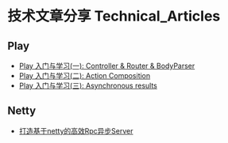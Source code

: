 # 技术文章分享 Technical_Articles

## Play

- [Play 入门与学习(一): Controller & Router & BodyParser](play/play_01.md)
- [Play 入门与学习(二): Action Composition](play/play_02.md)
- [Play 入门与学习(三): Asynchronous results](play/play_03.md)

## Netty

- [打造基于netty的高效Rpc异步Server](netty/Effective-async-netty-server.md)
